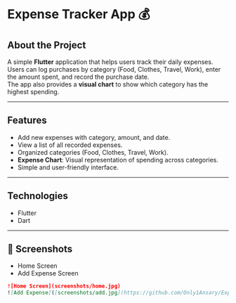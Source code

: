 # Expense Tracker App 💰

## About the Project
A simple **Flutter** application that helps users track their daily expenses.  
Users can log purchases by category (Food, Clothes, Travel, Work), enter the amount spent, and record the purchase date.  
The app also provides a **visual chart** to show which category has the highest spending.

---

## Features
- Add new expenses with category, amount, and date.  
- View a list of all recorded expenses.  
- Organized categories (Food, Clothes, Travel, Work).  
- **Expense Chart**: Visual representation of spending across categories.  
- Simple and user-friendly interface.  

---

## Technologies
- Flutter  
- Dart

---

## 📸 Screenshots
- Home Screen  
- Add Expense Screen

```markdown
![Home Screen](screenshots/home.jpg)  
![Add Expense]([screenshots/add.jpg](https://github.com/Only1Ansary/Expense-App/blob/main/screenshots/add.jpg))
